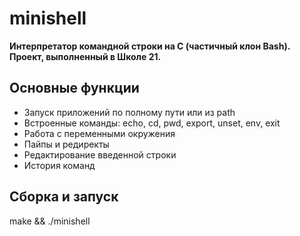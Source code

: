 # minishell

**Интерпретатор командной строки на C (частичный клон Bash). Проект, выполненный в Школе 21.**

## Основные функции

- Запуск приложений по полному пути или из path
- Встроенные команды: echo, cd, pwd, export, unset, env, exit
- Работа с переменными окружения
- Пайпы и редиректы
- Редактирование введенной строки
- История команд

## Сборка и запуск

make && ./minishell
